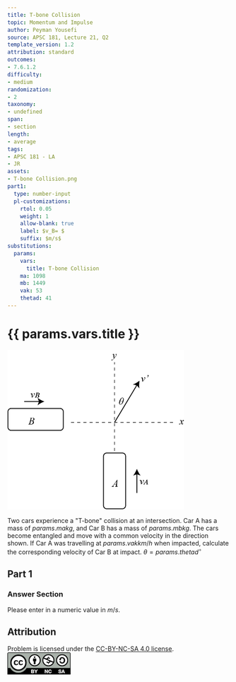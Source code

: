 ```yaml
---
title: T-bone Collision
topic: Momentum and Impulse
author: Peyman Yousefi
source: APSC 181, Lecture 21, Q2
template_version: 1.2
attribution: standard
outcomes:
- 7.6.1.2
difficulty:
- medium
randomization:
- 2
taxonomy:
- undefined
span:
- section
length:
- average
tags:
- APSC 181 - LA
- JR
assets:
- T-bone Collision.png
part1:
  type: number-input
  pl-customizations:
    rtol: 0.05
    weight: 1
    allow-blank: true
    label: $v_B= $
    suffix: $m/s$
substitutions:
  params:
    vars:
      title: T-bone Collision
    ma: 1098
    mb: 1449
    vak: 53
    thetad: 41
---
```

# {{ params.vars.title }}
<img src="T-bone Collision.png" width=400>

Two cars experience a "T-bone" collision at an intersection.
Car A has a mass of ${{params.ma}}kg$, and Car B has a mass of ${{params.mb}}kg$.
The cars become entangled and move with a common velocity in the direction shown.
If Car A was travelling at ${{params.vak}}km/h$ when impacted, calculate the corresponding velocity of Car B at impact.
$\theta= {{params.thetad}}^\circ$

## Part 1

### Answer Section

Please enter in a numeric value in $m/s$.

## Attribution

Problem is licensed under the [CC-BY-NC-SA 4.0 license](https://creativecommons.org/licenses/by-nc-sa/4.0/).<br> ![The Creative Commons 4.0 license requiring attribution-BY, non-commercial-NC, and share-alike-SA license.](https://raw.githubusercontent.com/firasm/bits/master/by-nc-sa.png)